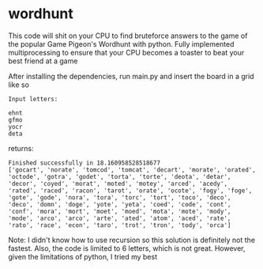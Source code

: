 # wordhunt
This code will shit on your CPU to find bruteforce answers to the game of the popular Game Pigeon's Wordhunt with python. Fully implemented multiprocessing to ensure that your CPU becomes a toaster to beat your best friend at a game


After installing the dependencies, run main.py and insert the board in a grid like so

```
Input letters:

ehnt
gfmo
yocr
deta
```
returns:
```
Finished successfully in 18.160958528518677
['gocart', 'norate', 'tomcod', 'tomcat', 'decart', 'morate', 'orated', 'octode', 'gotra', 'godet', 'torta', 'torte', 'deota', 'detar', 'decor', 'coyed', 'morat', 'moted', 'motey', 'arced', 'acedy', 'rated', 'raced', 'racon', 'tarot', 'orate', 'ocote', 'fogy', 'foge', 'gote', 'gode', 'nora', 'tora', 'torc', 'tort', 'toco', 'deco', 'deco', 'domn', 'doge', 'yote', 'yeta', 'coed', 'code', 'cont', 'conf', 'mora', 'mort', 'moet', 'moed', 'mota', 'mote', 'mody', 'mode', 'arco', 'arco', 'arte', 'ated', 'atom', 'aced', 'rate', 'rato', 'race', 'econ', 'taro', 'trot', 'tron', 'tody', 'orca']
```

Note: I didn't know how to use recursion so this solution is definitely not the fastest. Also, the code is limited to 6 letters, which is not great. However, given the limitations of python, I tried my best
